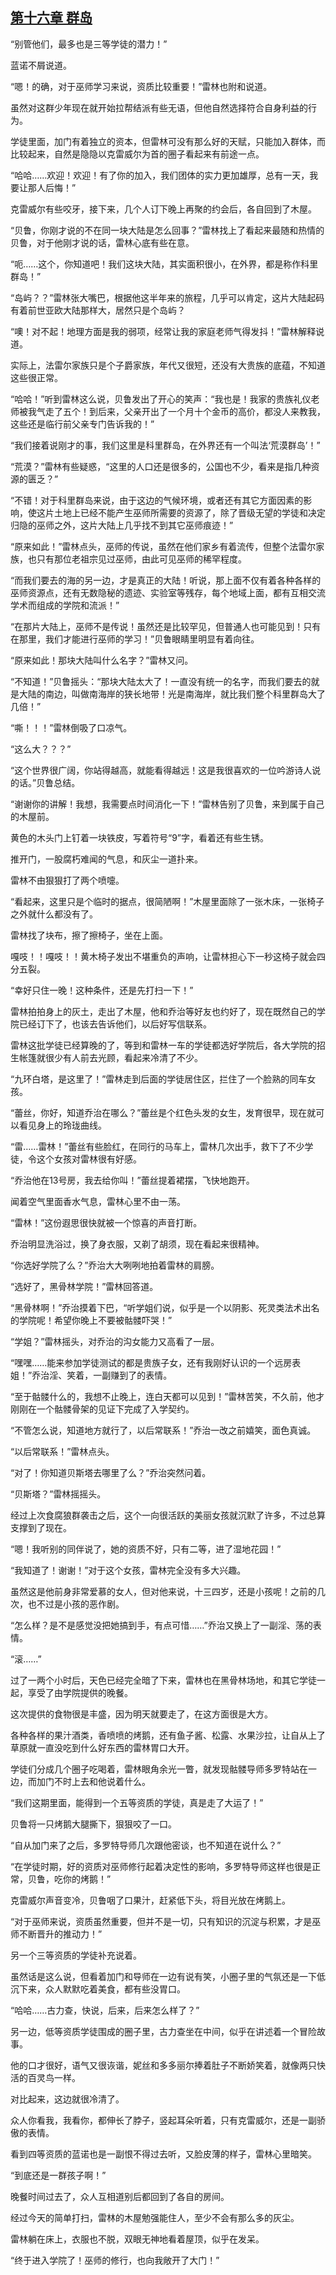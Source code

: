 ## [第十六章 群岛](https://www.xxbiquge.com/11_11222/5428795.html)


  “别管他们，最多也是三等学徒的潜力！”

  蓝诺不屑说道。

  “嗯！的确，对于巫师学习来说，资质比较重要！”雷林也附和说道。

  虽然对这群少年现在就开始拉帮结派有些无语，但他自然选择符合自身利益的行为。

  学徒里面，加门有着独立的资本，但雷林可没有那么好的天赋，只能加入群体，而比较起来，自然是隐隐以克雷威尔为首的圈子看起来有前途一点。

  “哈哈……欢迎！欢迎！有了你的加入，我们团体的实力更加雄厚，总有一天，我要让那人后悔！”

  克雷威尔有些咬牙，接下来，几个人订下晚上再聚的约会后，各自回到了木屋。

  “贝鲁，你刚才说的不在同一块大陆是怎么回事？”雷林找上了看起来最随和热情的贝鲁，对于他刚才说的话，雷林心底有些在意。

  “呃……这个，你知道吧！我们这块大陆，其实面积很小，在外界，都是称作科里群岛！”

  “岛屿？？”雷林张大嘴巴，根据他这半年来的旅程，几乎可以肯定，这片大陆起码有着前世亚欧大陆那样大，居然只是个岛屿？

  “噢！对不起！地理方面是我的弱项，经常让我的家庭老师气得发抖！”雷林解释说道。

  实际上，法雷尔家族只是个子爵家族，年代又很短，还没有大贵族的底蕴，不知道这些很正常。

  “哈哈！”听到雷林这么说，贝鲁发出了开心的笑声：“我也是！我家的贵族礼仪老师被我气走了五个！到后来，父亲开出了一个月十个金币的高价，都没人来教我，这些还是临行前父亲专门告诉我的！”

  “我们接着说刚才的事，我们这里是科里群岛，在外界还有一个叫法‘荒漠群岛’！”

  “荒漠？”雷林有些疑惑，“这里的人口还是很多的，公国也不少，看来是指几种资源的匮乏？”

  “不错！对于科里群岛来说，由于这边的气候环境，或者还有其它方面因素的影响，使这片土地上已经不能产生巫师所需要的资源了，除了晋级无望的学徒和决定归隐的巫师之外，这片大陆上几乎找不到其它巫师痕迹！”

  “原来如此！”雷林点头，巫师的传说，虽然在他们家乡有着流传，但整个法雷尔家族，也只有那位老祖宗见过巫师，由此可见巫师的稀罕程度。

  “而我们要去的海的另一边，才是真正的大陆！听说，那上面不仅有着各种各样的巫师资源点，还有无数隐秘的遗迹、实验室等残存，每个地域上面，都有互相交流学术而组成的学院和流派！”

  “在那片大陆上，巫师不是传说！虽然还是比较罕见，但普通人也可能见到！只有在那里，我们才能进行巫师的学习！”贝鲁眼睛里明显有着向往。

  “原来如此！那块大陆叫什么名字？”雷林又问。

  “不知道！”贝鲁摇头：“那块大陆太大了！一直没有统一的名字，而我们要去的就是大陆的南边，叫做南海岸的狭长地带！光是南海岸，就比我们整个科里群岛大了几倍！”

  “嘶！！！”雷林倒吸了口凉气。

  “这么大？？？”

  “这个世界很广阔，你站得越高，就能看得越远！这是我很喜欢的一位吟游诗人说的话。”贝鲁总结。

  “谢谢你的讲解！我想，我需要点时间消化一下！”雷林告别了贝鲁，来到属于自己的木屋前。

  黄色的木头门上钉着一块铁皮，写着符号“9”字，看着还有些生锈。

  推开门，一股腐朽难闻的气息，和灰尘一道扑来。

  雷林不由狠狠打了两个喷嚏。

  “看起来，这里只是个临时的据点，很简陋啊！”木屋里面除了一张木床，一张椅子之外就什么都没有了。

  雷林找了块布，擦了擦椅子，坐在上面。

  嘎吱！！嘎吱！！黄木椅子发出不堪重负的声响，让雷林担心下一秒这椅子就会四分五裂。

  “幸好只住一晚！这种条件，还是先打扫一下！”

  雷林拍拍身上的灰土，走出了木屋，他和乔治等好友也约好了，现在既然自己的学院已经订下了，也该去告诉他们，以后好写信联系。

  雷林这批学徒已经算晚的了，等到和雷林一车的学徒都选好学院后，各大学院的招生帐篷就很少有人前去光顾，看起来冷清了不少。

  “九环白塔，是这里了！”雷林走到后面的学徒居住区，拦住了一个脸熟的同车女孩。

  “蕾丝，你好，知道乔治在哪么？”蕾丝是个红色头发的女生，发育很早，现在就可以看见身上的玲珑曲线。

  “雷……雷林！”蕾丝有些脸红，在同行的马车上，雷林几次出手，救下了不少学徒，令这个女孩对雷林很有好感。

  “乔治他在13号房，我去给你叫！”蕾丝提着裙摆，飞快地跑开。

  闻着空气里面香水气息，雷林心里不由一荡。

  “雷林！”这份遐思很快就被一个惊喜的声音打断。

  乔治明显洗浴过，换了身衣服，又剃了胡须，现在看起来很精神。

  “你选好学院了么？”乔治大大咧咧地拍着雷林的肩膀。

  “选好了，黑骨林学院！”雷林回答道。

  “黑骨林啊！”乔治摸着下巴，“听学姐们说，似乎是一个以阴影、死灵类法术出名的学院呢！希望你晚上不要被骷髅吓哭！”

  “学姐？”雷林摇头，对乔治的沟女能力又高看了一层。

  “嘿嘿……能来参加学徒测试的都是贵族子女，还有我刚好认识的一个远房表姐！”乔治淫、笑着，一副赚到了的表情。

  “至于骷髅什么的，我想不止晚上，连白天都可以见到！”雷林苦笑，不久前，他才刚刚在一个骷髅骨架的见证下完成了入学契约。

  “不管怎么说，知道地方就行了，以后常联系！”乔治一改之前嬉笑，面色真诚。

  “以后常联系！”雷林点头。

  “对了！你知道贝斯塔去哪里了么？”乔治突然问着。

  “贝斯塔？”雷林摇摇头。

  经过上次食腐狼群袭击之后，这个一向很活跃的美丽女孩就沉默了许多，不过总算支撑到了现在。

  “嗯！我听别的同伴说了，她的资质不好，只有二等，进了湿地花园！”

  “我知道了！谢谢！”对于这个女孩，雷林完全没有多大兴趣。

  虽然这是他前身非常爱慕的女人，但对他来说，十三四岁，还是小孩呢！之前的几次，也不过是小孩的恶作剧。

  “怎么样？是不是感觉没把她搞到手，有点可惜……”乔治又换上了一副淫、荡的表情。

  “滚……”

  过了一两个小时后，天色已经完全暗了下来，雷林也在黑骨林场地，和其它学徒一起，享受了由学院提供的晚餐。

  这次提供的食物很是丰盛，因为明天就要走了，在这方面很是大方。

  各种各样的果汁酒类，香喷喷的烤鹅，还有鱼子酱、松露、水果沙拉，让自从上了草原就一直没吃到什么好东西的雷林胃口大开。

  学徒们分成几个圈子吃喝着，雷林眼角余光一瞥，就发现骷髅导师多罗特站在一边，而加门不时上去和他说着什么。

  “我们这期里面，能得到一个五等资质的学徒，真是走了大运了！”

  贝鲁将一只烤鹅大腿撕下，狠狠咬了一口。

  “自从加门来了之后，多罗特导师几次跟他密谈，也不知道在说什么？”

  “在学徒时期，好的资质对巫师修行起着决定性的影响，多罗特导师这样也很是正常，贝鲁，吃你的烤鹅！”

  克雷威尔声音变冷，贝鲁咽了口果汁，赶紧低下头，将目光放在烤鹅上。

  “对于巫师来说，资质虽然重要，但并不是一切，只有知识的沉淀与积累，才是巫师不断晋升的推动力！”

  另一个三等资质的学徒补充说着。

  虽然话是这么说，但看着加门和导师在一边有说有笑，小圈子里的气氛还是一下低沉下来，众人默默吃着美食，都有些没胃口。

  “哈哈……古力查，快说，后来，后来怎么样了？”

  另一边，低等资质学徒围成的圈子里，古力查坐在中间，似乎在讲述着一个冒险故事。

  他的口才很好，语气又很诙谐，妮丝和多多丽尔捧着肚子不断娇笑着，就像两只快活的百灵鸟一样。

  对比起来，这边就很冷清了。

  众人你看我，我看你，都伸长了脖子，竖起耳朵听着，只有克雷威尔，还是一副骄傲的表情。

  看到四等资质的蓝诺也是一副恨不得过去听，又脸皮薄的样子，雷林心里暗笑。

  “到底还是一群孩子啊！”

  晚餐时间过去了，众人互相道别后都回到了各自的房间。

  经过今天的简单打扫，雷林的木屋勉强能住人，至少不会有那么多的灰尘。

  雷林躺在床上，衣服也不脱，双眼无神地看着屋顶，似乎在发呆。

  “终于进入学院了！巫师的修行，也向我敞开了大门！”
